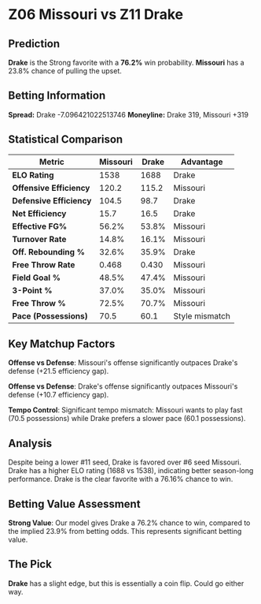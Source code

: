 # Z06 Missouri vs Z11 Drake

## Prediction
**Drake** is the Strong favorite with a **76.2%** win probability.
**Missouri** has a 23.8% chance of pulling the upset.

## Betting Information
**Spread:** Drake -7.096421022513746
**Moneyline:** Drake 319, Missouri +319

## Statistical Comparison

| Metric | Missouri | Drake | Advantage |
|--------|-----------------|-----------------|----------|
| **ELO Rating** | 1538 | 1688 | Drake |
| **Offensive Efficiency** | 120.2 | 115.2 | Missouri |
| **Defensive Efficiency** | 104.5 | 98.7 | Drake |
| **Net Efficiency** | 15.7 | 16.5 | Drake |
| **Effective FG%** | 56.2% | 53.8% | Missouri |
| **Turnover Rate** | 14.8% | 16.1% | Missouri |
| **Off. Rebounding %** | 32.6% | 35.9% | Drake |
| **Free Throw Rate** | 0.468 | 0.430 | Missouri |
| **Field Goal %** | 48.5% | 47.4% | Missouri |
| **3-Point %** | 37.0% | 35.0% | Missouri |
| **Free Throw %** | 72.5% | 70.7% | Missouri |
| **Pace (Possessions)** | 70.5 | 60.1 | Style mismatch |

## Key Matchup Factors

**Offense vs Defense**: Missouri's offense significantly outpaces Drake's defense (+21.5 efficiency gap).

**Offense vs Defense**: Drake's offense significantly outpaces Missouri's defense (+10.7 efficiency gap).

**Tempo Control**: Significant tempo mismatch: Missouri wants to play fast (70.5 possessions) while Drake prefers a slower pace (60.1 possessions).

## Analysis

Despite being a lower #11 seed, Drake is favored over #6 seed Missouri. Drake has a higher ELO rating (1688 vs 1538), indicating better season-long performance. Drake is the clear favorite with a 76.16% chance to win.

## Betting Value Assessment

**Strong Value**: Our model gives Drake a 76.2% chance to win, compared to the implied 23.9% from betting odds. This represents significant betting value.

## The Pick

**Drake** has a slight edge, but this is essentially a coin flip. Could go either way.

